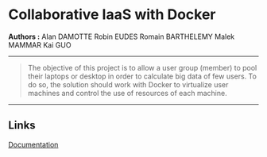 Collaborative IaaS with Docker
==============================


**Authors :** 
Alan DAMOTTE
Robin EUDES
Romain BARTHELEMY
Malek MAMMAR
Kai GUO

----------

> The objective of this project is to allow a user group (member) to pool their laptops or desktop in order to calculate big data of few users. To do so, the solution should work with Docker to virtualize user machines and control the use of resources of each machine.

----------


Links
-------
[Documentation](http://air.imag.fr/index.php/Projets-2015-2016-IaaS_Docker)




